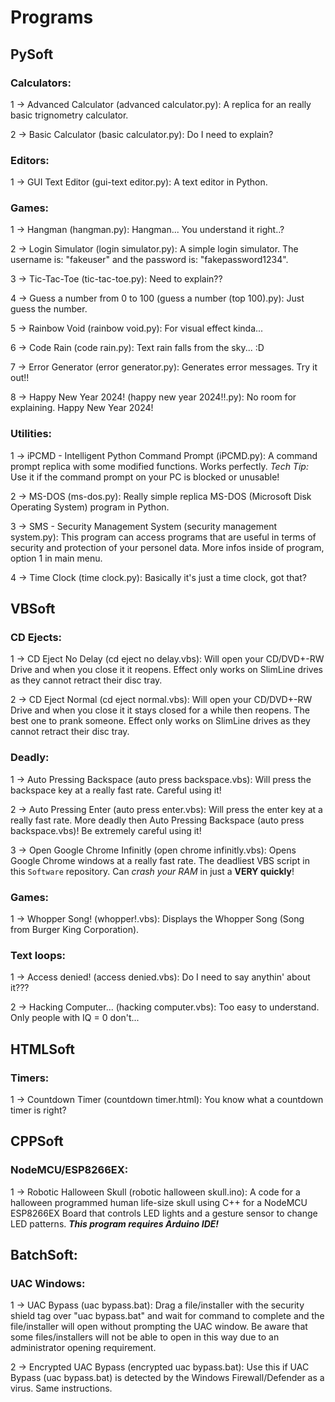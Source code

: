 # Programs

## PySoft
### Calculators:

1 -> Advanced Calculator (advanced calculator.py): A replica for an really basic trignometry calculator.

2 -> Basic Calculator (basic calculator.py): Do I need to explain?

### Editors:

1 -> GUI Text Editor (gui-text editor.py): A text editor in Python.

### Games:

1 -> Hangman (hangman.py): Hangman... You understand it right..?

2 -> Login Simulator (login simulator.py): A simple login simulator. The username is: "fakeuser" and the password is: "fakepassword1234".

3 -> Tic-Tac-Toe (tic-tac-toe.py): Need to explain??

4 -> Guess a number from 0 to 100 (guess a number (top 100).py): Just guess the number.

5 -> Rainbow Void (rainbow void.py): For visual effect kinda...

6 -> Code Rain (code rain.py): Text rain falls from the sky... :D

7 -> Error Generator (error generator.py): Generates error messages. Try it out!!

8 -> Happy New Year 2024! (happy new year 2024!!.py): No room for explaining. Happy New Year 2024!

### Utilities:

1 -> iPCMD - Intelligent Python Command Prompt (iPCMD.py): A command prompt replica with some modified functions. Works perfectly. *Tech Tip:* Use it if the command prompt on your PC is blocked or unusable!

2 -> MS-DOS (ms-dos.py): Really simple replica MS-DOS (Microsoft Disk Operating System) program in Python.

3 -> SMS - Security Management System (security management system.py): This program can access programs that are useful in terms of security and protection of your personel data. More infos inside of program, option 1 in main menu.

4 -> Time Clock (time clock.py): Basically it's just a time clock, got that?

## VBSoft

### CD Ejects:

1 -> CD Eject No Delay (cd eject no delay.vbs): Will open your CD/DVD+-RW Drive and when you close it it reopens. Effect only works on SlimLine drives as they cannot retract their disc tray.

2 -> CD Eject Normal (cd eject normal.vbs): Will open your CD/DVD+-RW Drive and when you close it it stays closed for a while then reopens. The best one to prank someone. Effect only works on SlimLine drives as they cannot retract their disc tray.

### Deadly:

1 -> Auto Pressing Backspace (auto press backspace.vbs): Will press the backspace key at a really fast rate. Careful using it!

2 -> Auto Pressing Enter (auto press enter.vbs): Will press the enter key at a really fast rate. More deadly then Auto Pressing Backspace (auto press backspace.vbs)! Be extremely careful using it!

3 -> Open Google Chrome Infinitly (open chrome infinitly.vbs): Opens Google Chrome windows at a really fast rate. The deadliest VBS script in this `Software` repository. Can *crash your RAM* in just a **VERY quickly**!

### Games:

1 -> Whopper Song! (whopper!.vbs): Displays the Whopper Song (Song from Burger King Corporation).

### Text loops:

1 -> Access denied! (access denied.vbs): Do I need to say anythin' about it???

2 -> Hacking Computer... (hacking computer.vbs): Too easy to understand. Only people with IQ = 0 don't...

## HTMLSoft

### Timers:

1 -> Countdown Timer (countdown timer.html): You know what a countdown timer is right?

## CPPSoft

### NodeMCU/ESP8266EX:

1 -> Robotic Halloween Skull (robotic halloween skull.ino): A code for a halloween programmed human life-size skull using C++ for a NodeMCU ESP8266EX Board that controls LED lights and a gesture sensor to change LED patterns. ***This program requires Arduino IDE!***

## BatchSoft:

### UAC Windows:

1 -> UAC Bypass (uac bypass.bat): Drag a file/installer with the security shield tag over "uac bypass.bat" and wait for command to complete and the file/installer will open without prompting the UAC window. Be aware that some files/installers will not be able to open in this way due to an administrator opening requirement.

2 -> Encrypted UAC Bypass (encrypted uac bypass.bat): Use this if UAC Bypass (uac bypass.bat) is detected by the Windows Firewall/Defender as a virus. Same instructions.